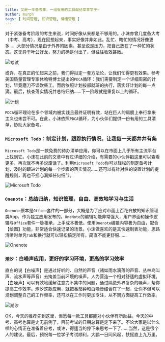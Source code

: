 ```yaml
---
title: 又是一年备考季，一组有用的工具献给莘莘学子~
author: murph
tags: [ 时间管理, 知识管理, 情绪管理 ]
---
```


对于紧张备考阶段的考生来说，时间好像从来都是不够用的。小沫亦曾几度备大考（中考、高考），现在回想起来，事实好像并非如此。乱忙、瞎忙的情况好像更多……大部分情况是由于外界的因素，甚至说是压力，把自己放在了一种忙的状态。这无异于叶公好龙，努力的确是付出了，但往往收效甚微。

![考试](/image/assets/exam_paper.png)

或许，在真正的忙起来之前，我们得拟定一套方法论，让我们忙得更有效果。参考美国质量管理专家休哈特博士提出的`PDCA`循环：我们需要制定一个详细周密的计划，毕竟磨刀不误砍柴工。而后依照计划按部就班的执行，落实好计划的每一点滴。最后，核查落实情况并总结归纳……下一阶段就是重复以上的循环。

![计划](/image/assets/plan.png)

`PDCA`循环理论在多个领域内被实践且最终证明有效，站在巨人的肩膀上奉行拿来主义也未尝不可。在此，小沫依照`PDCA`循环，为小伙伴们提供一份有用的工具清单，协助大家备考。

### `Microsoft Todo`：制定计划，跟踪执行情况，让我每一天都井井有条

`Microsoft Todo`是一款免费的待办清单应用，你可以在市面上几乎所有主流平台上找到它。小沫在此前的文章中有过详细的介绍，有需要的小伙伴戳这里可以查看更多，再次就不再多说废话了。利用`Microsoft Todo`你可以轻松的制定备考计划，及时的跟进计划的每一个步骤的落实情况……还可以有针对性的设置计划的提醒规则，再也不担心漏掉任何细节。

![Microsoft Todo](/image/assets/ms-todo/ms-todo-3.png)

### `Onenote`：总结归纳，知识管理，自由、高效地学习与生活

`Onenote`原本是`Office`套件的一部分，大概是为了应对市面上百花齐放的知识管理类App，作为独立应用发布的。`OneNote`的编辑功能非常强大，用户界面和操作逻辑与`Office`套件一脉相承，上手成本极低。使用`Onenote`编辑内容极为自由，配合【绘图】功能，非常适合快速记录的场景。小沫做喜欢的是其快速制表功能，思路清晰时单凭`Tab`和换行就可以轻松搞定所有，简直不能更舒服……

![Onenote](/image/assets/onenote/onenote-ads.png)

### `潮汐`：白噪声应用，更好的学习环境，更高的学习效率

直白的说【白噪声】是通过好听的、自然的声音（诸如雨水滴落的声音、丛林鸟叫声、流水声等声音）去掩盖当前环境的噪声，人为营造一个相对舒适的虚拟环境。【白噪声】可以有效地缓解注意力不集中的问题，通过隔绝外界复杂的噪声，帮你提高工作效率。潮汐这款应用，就把番茄钟和白噪音结合在了一起，让你不但可以规划调整自己的工作频率，还可以在工作时更加专注，从不同方面提高工作效率。

![潮汐](/image/assets/others/chaoxi.png)

OK，今天的推荐先到这里，但愿每一款工具都能对小伙伴有所助益。今天的中考、高考也算是史无前例了，目前考试的日期总算是定下来了。不论大家是以什么样的心情正在准备着应考，或许，得适当的停下来思考一下了……当然，这是很个人的建议。最后，预祝每一位学子考试顺利，大鹏一日同风起，扶摇直上九万里。 



